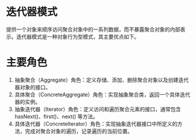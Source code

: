 # 迭代器模式
提供一个对象来顺序访问聚合对象中的一系列数据，而不暴露聚合对象的内部表示。迭代器模式是一种对象行为型模式，其主要优点如下。
# 主要角色
1.  抽象聚合（Aggregate）角色：定义存储、添加、删除聚合对象以及创建迭代器对象的接口。
2.  具体聚合（ConcreteAggregate）角色：实现抽象聚合类，返回一个具体迭代器的实例。
3.  抽象迭代器（Iterator）角色：定义访问和遍历聚合元素的接口，通常包含 hasNext()、first()、next() 等方法。
4.  具体迭代器（Concretelterator）角色：实现抽象迭代器接口中所定义的方法，完成对聚合对象的遍历，记录遍历的当前位置。